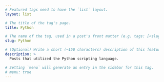 ```yaml
---
# Featured tags need to have the `list` layout.
layout: list

# The title of the tag's page.
title: Python

# The name of the tag, used in a post's front matter (e.g. tags: [<slug>]).
slug: Python

# (Optional) Write a short (~150 characters) description of this featured tag.
description: >
  Posts that utilized the Python scripting language.

# Setting `menu` will generate an entry in the sidebar for this tag.
# menu: true
---
```


